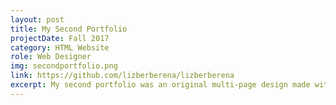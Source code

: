 ```yaml
---
layout: post
title: My Second Portfolio
projectDate: Fall 2017
category: HTML Website
role: Web Designer
img: secondportfolio.png
link: https://github.com/lizberberena/lizberberena
excerpt: My second portfolio was an original multi-page design made with HTML, CSS, Bootstrap, and jQuery.
---
```


